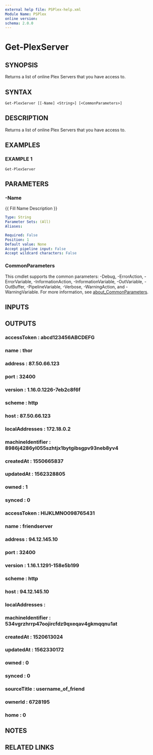 ```yaml
---
external help file: PSPlex-help.xml
Module Name: PSPlex
online version:
schema: 2.0.0
---
```


# Get-PlexServer

## SYNOPSIS
Returns a list of online Plex Servers that you have access to.

## SYNTAX

```
Get-PlexServer [[-Name] <String>] [<CommonParameters>]
```

## DESCRIPTION
Returns a list of online Plex Servers that you have access to.

## EXAMPLES

### EXAMPLE 1
```
Get-PlexServer
```

## PARAMETERS

### -Name
{{ Fill Name Description }}

```yaml
Type: String
Parameter Sets: (All)
Aliases:

Required: False
Position: 1
Default value: None
Accept pipeline input: False
Accept wildcard characters: False
```

### CommonParameters
This cmdlet supports the common parameters: -Debug, -ErrorAction, -ErrorVariable, -InformationAction, -InformationVariable, -OutVariable, -OutBuffer, -PipelineVariable, -Verbose, -WarningAction, and -WarningVariable. For more information, see [about_CommonParameters](http://go.microsoft.com/fwlink/?LinkID=113216).

## INPUTS

## OUTPUTS

### accessToken       : abcd123456ABCDEFG
### name              : thor
### address           : 87.50.66.123
### port              : 32400
### version           : 1.16.0.1226-7eb2c8f6f
### scheme            : http
### host              : 87.50.66.123
### localAddresses    : 172.18.0.2
### machineIdentifier : 8986j4286yl055szhtjx1bytgibsgpv93neb8yv4
### createdAt         : 1550665837
### updatedAt         : 1562328805
### owned             : 1
### synced            : 0
### accessToken       : HIJKLMNO098765431
### name              : friendserver
### address           : 94.12.145.10
### port              : 32400
### version           : 1.16.1.1291-158e5b199
### scheme            : http
### host              : 94.12.145.10
### localAddresses    :
### machineIdentifier : 534vgrzhrrp47oojircfdz9qxeqav4gkmqqnu1at
### createdAt         : 1520613024
### updatedAt         : 1562330172
### owned             : 0
### synced            : 0
### sourceTitle       : username_of_friend
### ownerId           : 6728195
### home              : 0
## NOTES

## RELATED LINKS

